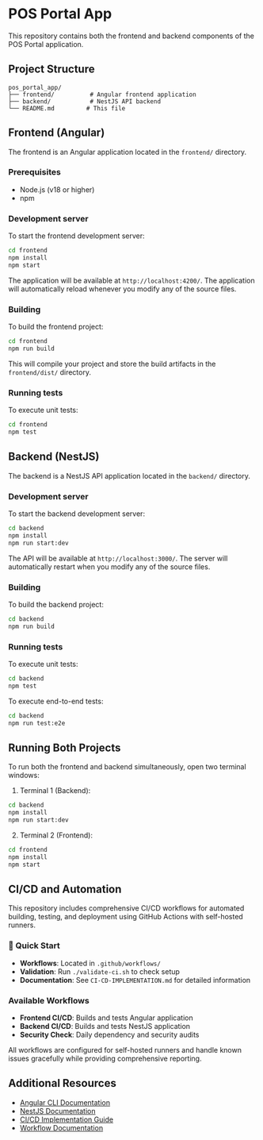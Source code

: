 # POS Portal App

This repository contains both the frontend and backend components of the POS Portal application.

## Project Structure

```
pos_portal_app/
├── frontend/          # Angular frontend application
├── backend/           # NestJS API backend
└── README.md         # This file
```

## Frontend (Angular)

The frontend is an Angular application located in the `frontend/` directory.

### Prerequisites

- Node.js (v18 or higher)
- npm

### Development server

To start the frontend development server:

```bash
cd frontend
npm install
npm start
```

The application will be available at `http://localhost:4200/`. The application will automatically reload whenever you modify any of the source files.

### Building

To build the frontend project:

```bash
cd frontend
npm run build
```

This will compile your project and store the build artifacts in the `frontend/dist/` directory.

### Running tests

To execute unit tests:

```bash
cd frontend
npm test
```

## Backend (NestJS)

The backend is a NestJS API application located in the `backend/` directory.

### Development server

To start the backend development server:

```bash
cd backend
npm install
npm run start:dev
```

The API will be available at `http://localhost:3000/`. The server will automatically restart when you modify any of the source files.

### Building

To build the backend project:

```bash
cd backend
npm run build
```

### Running tests

To execute unit tests:

```bash
cd backend
npm test
```

To execute end-to-end tests:

```bash
cd backend
npm run test:e2e
```

## Running Both Projects

To run both the frontend and backend simultaneously, open two terminal windows:

1. Terminal 1 (Backend):
```bash
cd backend
npm install
npm run start:dev
```

2. Terminal 2 (Frontend):
```bash
cd frontend
npm install
npm start
```

## CI/CD and Automation

This repository includes comprehensive CI/CD workflows for automated building, testing, and deployment using GitHub Actions with self-hosted runners.

### 🚀 Quick Start
- **Workflows**: Located in `.github/workflows/`
- **Validation**: Run `./validate-ci.sh` to check setup
- **Documentation**: See `CI-CD-IMPLEMENTATION.md` for detailed information

### Available Workflows
- **Frontend CI/CD**: Builds and tests Angular application
- **Backend CI/CD**: Builds and tests NestJS application  
- **Security Check**: Daily dependency and security audits

All workflows are configured for self-hosted runners and handle known issues gracefully while providing comprehensive reporting.

## Additional Resources

- [Angular CLI Documentation](https://angular.dev/tools/cli)
- [NestJS Documentation](https://docs.nestjs.com/)
- [CI/CD Implementation Guide](CI-CD-IMPLEMENTATION.md)
- [Workflow Documentation](.github/workflows/README.md)
